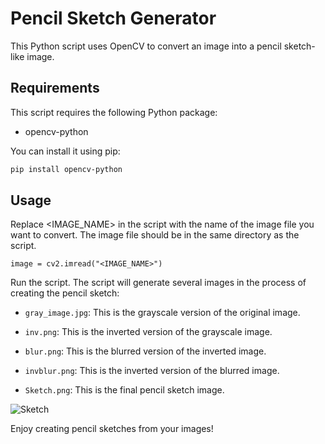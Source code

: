 # Pencil Sketch Generator

This Python script uses OpenCV to convert an image into a pencil sketch-like image.

## Requirements

This script requires the following Python package:

- opencv-python

You can install it using pip:

```bash
pip install opencv-python
```

## Usage

Replace <IMAGE_NAME> in the script with the name of the image file you want to convert. The image file should be in the same directory as the script.

```
image = cv2.imread("<IMAGE_NAME>")
```

Run the script. The script will generate several images in the process of creating the pencil sketch:

- `gray_image.jpg`: This is the grayscale version of the original image.

- `inv.png`: This is the inverted version of the grayscale image.

- `blur.png`: This is the blurred version of the inverted image.

- `invblur.png`: This is the inverted version of the blurred image.

- `Sketch.png`: This is the final pencil sketch image.

![Sketch](https://github.com/jazzpujols34/create-a-sketch-like-image/assets/62235508/edcc42df-fc5a-44fa-8583-f803bbe3fee6)


Enjoy creating pencil sketches from your images!
